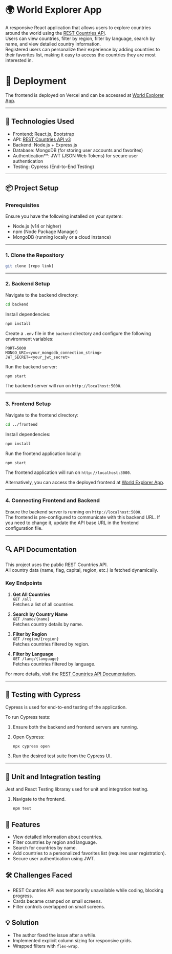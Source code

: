 # 🌍 World Explorer App

A responsive React application that allows users to explore countries around the world using the [REST Countries API](https://restcountries.com/).  
Users can view countries, filter by region, filter by language, search by name, and view detailed country information.  
Registered users can personalize their experience by adding countries to their favorites list, making it easy to access the countries they are most interested in.

# 🤖 Deployment

The frontend is deployed on Vercel and can be accessed at [World Explorer App](https://world-explorer-rosy.vercel.app/).

---

## 🚀 Technologies Used

- Frontend: React.js, Bootstrap
- API: [REST Countries API v3](https://restcountries.com/)
- Backend: Node.js + Express.js
- Database: MongoDB (for storing user accounts and favorites)
- Authentication**: JWT (JSON Web Tokens) for secure user authentication
- Testing: Cypress (End-to-End Testing)

---

## 📦 Project Setup

### Prerequisites

Ensure you have the following installed on your system:
- Node.js (v14 or higher)
- npm (Node Package Manager)
- MongoDB (running locally or a cloud instance)

---

### 1. Clone the Repository

```bash
git clone [repo link]
```

---

### 2. Backend Setup

Navigate to the backend directory:

```bash
cd backend
```

Install dependencies:

```bash
npm install
```

Create a `.env` file in the `backend` directory and configure the following environment variables:

```env
PORT=5000
MONGO_URI=<your_mongodb_connection_string>
JWT_SECRET=<your_jwt_secret>
```

Run the backend server:

```bash
npm start
```

The backend server will run on `http://localhost:5000`.

---

### 3. Frontend Setup

Navigate to the frontend directory:

```bash
cd ../frontend
```

Install dependencies:

```bash
npm install
```

Run the frontend application locally:

```bash
npm start
```

The frontend application will run on `http://localhost:3000`.

Alternatively, you can access the deployed frontend at [World Explorer App](https://world-explorer-rosy.vercel.app/).

---

### 4. Connecting Frontend and Backend

Ensure the backend server is running on `http://localhost:5000`.  
The frontend is pre-configured to communicate with this backend URL. If you need to change it, update the API base URL in the frontend configuration file.

---

## 🔍 API Documentation

This project uses the public REST Countries API.  
All country data (name, flag, capital, region, etc.) is fetched dynamically.

### Key Endpoints

1. **Get All Countries**  
    `GET /all`  
    Fetches a list of all countries.

2. **Search by Country Name**  
    `GET /name/{name}`  
    Fetches country details by name.

3. **Filter by Region**  
    `GET /region/{region}`  
    Fetches countries filtered by region.

4. **Filter by Language**  
    `GET /lang/{language}`  
    Fetches countries filtered by language.

For more details, visit the [REST Countries API Documentation](https://restcountries.com/).

---

## 🧪 Testing with Cypress

Cypress is used for end-to-end testing of the application.

To run Cypress tests:

1. Ensure both the backend and frontend servers are running.
2. Open Cypress:

    ```bash
    npx cypress open
    ```

3. Run the desired test suite from the Cypress UI.

---

## 🧪 Unit and Integration testing

Jest and React Testing libraray used for unit and integration testing.

1. Navigate to the frontend.

    ```bash
    npm test
    ```

## 🌟 Features

- View detailed information about countries.
- Filter countries by region and language.
- Search for countries by name.
- Add countries to a personalized favorites list (requires user registration).
- Secure user authentication using JWT.

## 🛠️ Challenges Faced

- REST Countries API was temporarily unavailable while coding, blocking progress.
- Cards became cramped on small screens.
- Filter controls overlapped on small screens.

## 💡 Solution

- The author fixed the issue after a while.
- Implemented explicit column sizing for responsive grids.  
- Wrapped filters with `flex-wrap`.

